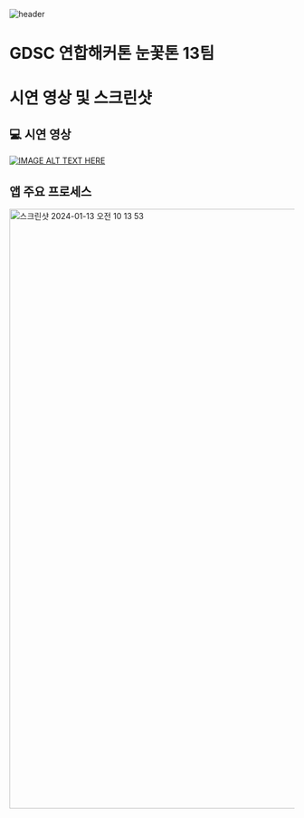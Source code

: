 ![header](https://capsule-render.vercel.app/api?type=Waving&text=눈사람만들기&color=0D9DE8)
<div>

#  GDSC 연합해커톤 눈꽃톤 13팀

# 시연 영상 및 스크린샷

## 💻 시연 영상
[![IMAGE ALT TEXT HERE](https://img.youtube.com/vi/4FhoPSd_n-s/0.jpg)](www.youtube.com/shorts/4FhoPSd_n-s)

## 앱 주요 프로세스
<img width="1059" alt="스크린샷 2024-01-13 오전 10 13 53" src="https://github.com/puretension/SnowTimer/assets/106448279/5a6b0fda-7366-4486-b772-12c4022e83f2">

